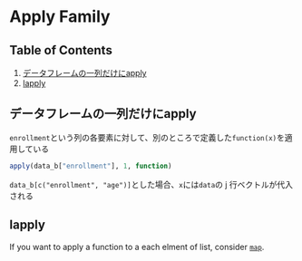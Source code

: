 # Apply Family

## Table of Contents
1. [データフレームの一列だけにapply](#データフレームの一列だけにapply)
2. [lapply](#lapply)

## データフレームの一列だけにapply
`enrollment`という列の各要素に対して、別のところで定義した`function(x)`を適用している
```r
apply(data_b["enrollment"], 1, function)
```
`data_b[c("enrollment", "age")]`とした場合、`x`には`data`の j 行ベクトルが代入される

## lapply
If you want to apply a function to a each elment of list, consider [`map`](https://github.com/Shusei-E/Code_Tips/blob/master/R/purrr.md#apply-a-function-to-a-list).

